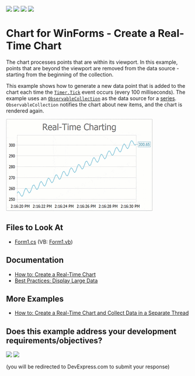 <!-- default badges list -->
![](https://img.shields.io/endpoint?url=https://codecentral.devexpress.com/api/v1/VersionRange/272649173/20.1.4%2B)
[![](https://img.shields.io/badge/Open_in_DevExpress_Support_Center-FF7200?style=flat-square&logo=DevExpress&logoColor=white)](https://supportcenter.devexpress.com/ticket/details/T899929)
[![](https://img.shields.io/badge/📖_How_to_use_DevExpress_Examples-e9f6fc?style=flat-square)](https://docs.devexpress.com/GeneralInformation/403183)
[![](https://img.shields.io/badge/💬_Leave_Feedback-feecdd?style=flat-square)](#does-this-example-address-your-development-requirementsobjectives)
<!-- default badges end -->

# Chart for WinForms - Create a Real-Time Chart

The chart processes points that are within its viewport. In this example, points that are beyond the viewport are removed from the data source - starting from the beginning of the collection. 

This example shows how to generate a new data point that is added to the chart each time the [`Timer.Tick`](https://docs.microsoft.com/en-us/dotnet/api/system.windows.forms.timer.tick?view=windowsdesktop-6.0) event occurs (every 100 milliseconds). The example uses an [`ObservableCollection`](https://docs.microsoft.com/en-us/dotnet/api/system.collections.objectmodel.observablecollection-1) as the data source for a [series](https://docs.devexpress.com/WindowsForms/6167/controls-and-libraries/chart-control/chart-elements/series?p=netframework). `ObservableCollection` notifies the chart about new items, and the chart is rendered again.

![Resulting chart](Media/resulting-chart.gif)

## Files to Look At

* [Form1.cs](./CS/RealTimeChartUpdates/Form1.cs) (VB: [Form1.vb](./VB/RealTimeChartUpdates/Form1.vb))

## Documentation

* [How to: Create a Real-Time Chart](https://docs.devexpress.com/WindowsForms/401813/controls-and-libraries/chart-control/examples/creating-charts/providing-data/how-to-create-a-real-time-chart)
* [Best Practices: Display Large Data](https://docs.devexpress.com/WindowsForms/119143/controls-and-libraries/chart-control/provide-data/best-practices-display-large-data?p=netframework)

## More Examples

* [How to: Create a Real-Time Chart and Collect Data in a Separate Thread](https://github.com/DevExpress-Examples/xtracharts-how-to-create-a-real-time-chart-and-collect-data-in-a-separate-thread)
<!-- feedback -->
## Does this example address your development requirements/objectives?

[<img src="https://www.devexpress.com/support/examples/i/yes-button.svg"/>](https://www.devexpress.com/support/examples/survey.xml?utm_source=github&utm_campaign=winforms-charts-create-real-time-chart&~~~was_helpful=yes) [<img src="https://www.devexpress.com/support/examples/i/no-button.svg"/>](https://www.devexpress.com/support/examples/survey.xml?utm_source=github&utm_campaign=winforms-charts-create-real-time-chart&~~~was_helpful=no)

(you will be redirected to DevExpress.com to submit your response)
<!-- feedback end -->
